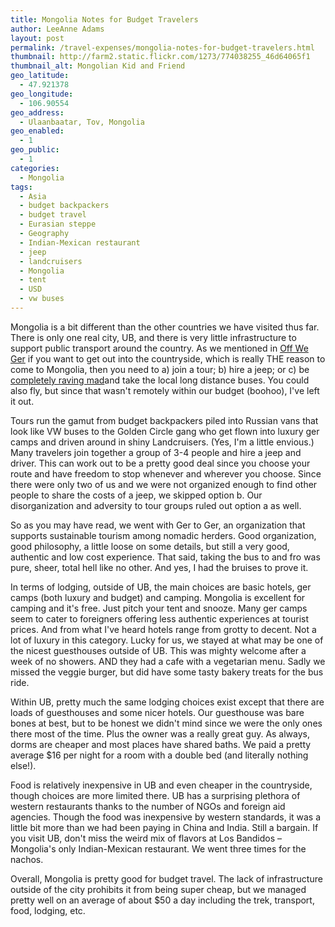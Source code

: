 ```yaml
---
title: Mongolia Notes for Budget Travelers
author: LeeAnne Adams
layout: post
permalink: /travel-expenses/mongolia-notes-for-budget-travelers.html
thumbnail: http://farm2.static.flickr.com/1273/774038255_46d64065f1
thumbnail_alt: Mongolian Kid and Friend
geo_latitude:
  - 47.921378
geo_longitude:
  - 106.90554
geo_address:
  - Ulaanbaatar, Tov, Mongolia
geo_enabled:
  - 1
geo_public:
  - 1
categories:
  - Mongolia
tags:
  - Asia
  - budget backpackers
  - budget travel
  - Eurasian steppe
  - Geography
  - Indian-Mexican restaurant
  - jeep
  - landcruisers
  - Mongolia
  - tent
  - USD
  - vw buses
---
```

Mongolia is a bit different than the other countries we have visited thus far. There is only one real city, UB, and there is very little infrastructure to support public transport around the country. As we mentioned in [Off We Ger][1] if you want to get out into the countryside, which is really THE reason to come to Mongolia, then you need to a) join a tour; b) hire a jeep; or c) be [completely raving mad][2]and take the local long distance buses. You could also fly, but since that wasn't remotely within our budget (boohoo), I've left it out.

Tours run the gamut from budget backpackers piled into Russian vans that look like VW buses to the Golden Circle gang who get flown into luxury ger camps and driven around in shiny Landcruisers. (Yes, I'm a little envious.) Many travelers join together a group of 3-4 people and hire a jeep and driver. This can work out to be a pretty good deal since you choose your route and have freedom to stop whenever and wherever you choose. Since there were only two of us and we were not organized enough to find other people to share the costs of a jeep, we skipped option b. Our disorganization and adversity to tour groups ruled out option a as well.

So as you may have read, we went with Ger to Ger, an organization that supports sustainable tourism among nomadic herders. Good organization, good philosophy, a little loose on some details, but still a very good, authentic and low cost experience. That said, taking the bus to and fro was pure, sheer, total hell like no other. And yes, I had the bruises to prove it.

In terms of lodging, outside of UB, the main choices are basic hotels, ger camps (both luxury and budget) and camping. Mongolia is excellent for camping and it's free. Just pitch your tent and snooze. Many ger camps seem to cater to foreigners offering less authentic experiences at tourist prices. And from what I've heard hotels range from grotty to decent. Not a lot of luxury in this category. Lucky for us, we stayed at what may be one of the nicest guesthouses outside of UB. This was mighty welcome after a week of no showers. AND they had a cafe with a vegetarian menu. Sadly we missed the veggie burger, but did have some tasty bakery treats for the bus ride.

Within UB, pretty much the same lodging choices exist except that there are loads of guesthouses and some nicer hotels. Our guesthouse was bare bones at best, but to be honest we didn't mind since we were the only ones there most of the time. Plus the owner was a really great guy. As always, dorms are cheaper and most places have shared baths. We paid a pretty average $16 per night for a room with a double bed (and literally nothing else!).

Food is relatively inexpensive in UB and even cheaper in the countryside, though choices are more limited there. UB has a surprising plethora of western restaurants thanks to the number of NGOs and foreign aid agencies. Though the food was inexpensive by western standards, it was a little bit more than we had been paying in China and India. Still a bargain. If you visit UB, don't miss the weird mix of flavors at Los Bandidos – Mongolia's only Indian-Mexican restaurant. We went three times for the nachos.

Overall, Mongolia is pretty good for budget travel. The lack of infrastructure outside of the city prohibits it from being super cheap, but we managed pretty well on an average of about $50 a day including the trek, transport, food, lodging, etc.

[1]: http://gothereandback.com/mongolia/off-we-ger.html "Ger to Ger"
[2]: http://gothereandback.com/mongolia/modes-of-travel-in-mongolia.html "Modes of Transport"